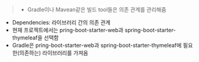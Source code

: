 <blockquote>
<ul>
<li>Gradle이나 Mavean같은 빌드 tool들은 의존 관계를 관리해줌
<img alt="" src="https://velog.velcdn.com/images/nuypotss/post/b5a367e3-da33-4f70-b290-072e424f716b/image.png" />
<img alt="" src="https://velog.velcdn.com/images/nuypotss/post/2a89897d-98fc-4d1a-90f3-e623f46fe4d7/image.png" /></li>
</ul>
</blockquote>
<ul>
<li>Dependencies: 라이브러리 간의 의존 관계</li>
<li>현재 프로젝트에서는 pring-boot-starter-web과 spring-boot-starter-thymeleaf을 선택함
<img alt="" src="https://velog.velcdn.com/images/nuypotss/post/2382f2aa-31b8-4f8a-bcab-a3e4ab7257ed/image.png" /></li>
<li>Gradle은 pring-boot-starter-web과 spring-boot-starter-thymeleaf에 필요한(의존하는) 라이브러리를 가져옴</li>
</ul>